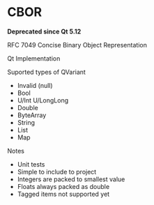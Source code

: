 CBOR
====

**Deprecated since Qt 5.12**

RFC 7049 Concise Binary Object Representation

Qt Implementation

Suported types of QVariant
* Invalid (null)
* Bool
* U/Int U/LongLong
* Double
* ByteArray
* String
* List
* Map

Notes
* Unit tests
* Simple to include to project
* Integers are packed to smallest value
* Floats always packed as double
* Tagged items not supported yet

